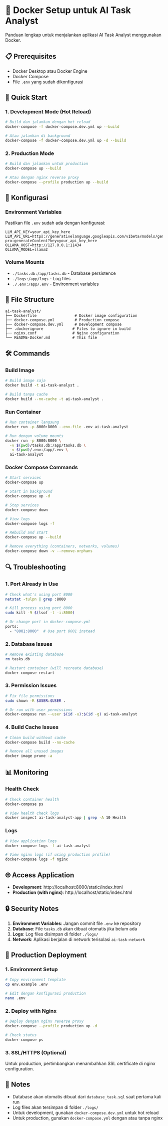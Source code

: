 # 🐳 Docker Setup untuk AI Task Analyst

Panduan lengkap untuk menjalankan aplikasi AI Task Analyst menggunakan Docker.

## 📋 Prerequisites

- Docker Desktop atau Docker Engine
- Docker Compose
- File `.env` yang sudah dikonfigurasi

## 🚀 Quick Start

### 1. **Development Mode (Hot Reload)**
```bash
# Build dan jalankan dengan hot reload
docker-compose -f docker-compose.dev.yml up --build

# Atau jalankan di background
docker-compose -f docker-compose.dev.yml up -d --build
```

### 2. **Production Mode**
```bash
# Build dan jalankan untuk production
docker-compose up --build

# Atau dengan nginx reverse proxy
docker-compose --profile production up --build
```

## 🔧 Konfigurasi

### Environment Variables
Pastikan file `.env` sudah ada dengan konfigurasi:
```env
LLM_API_KEY=your_api_key_here
LLM_API_URL=https://generativelanguage.googleapis.com/v1beta/models/gemini-pro:generateContent?key=your_api_key_here
OLLAMA_HOST=http://127.0.0.1:11434
OLLAMA_MODEL=llama2
```

### Volume Mounts
- `./tasks.db:/app/tasks.db` - Database persistence
- `./logs:/app/logs` - Log files
- `./.env:/app/.env` - Environment variables

## 📁 File Structure

```
ai-task-analyst/
├── Dockerfile                 # Docker image configuration
├── docker-compose.yml         # Production compose
├── docker-compose.dev.yml     # Development compose
├── .dockerignore             # Files to ignore in build
├── nginx.conf                # Nginx configuration
└── README-Docker.md          # This file
```

## 🛠️ Commands

### Build Image
```bash
# Build image saja
docker build -t ai-task-analyst .

# Build tanpa cache
docker build --no-cache -t ai-task-analyst .
```

### Run Container
```bash
# Run container langsung
docker run -p 8000:8000 --env-file .env ai-task-analyst

# Run dengan volume mounts
docker run -p 8000:8000 \
  -v $(pwd)/tasks.db:/app/tasks.db \
  -v $(pwd)/.env:/app/.env \
  ai-task-analyst
```

### Docker Compose Commands
```bash
# Start services
docker-compose up

# Start in background
docker-compose up -d

# Stop services
docker-compose down

# View logs
docker-compose logs -f

# Rebuild and start
docker-compose up --build

# Remove everything (containers, networks, volumes)
docker-compose down -v --remove-orphans
```

## 🔍 Troubleshooting

### 1. **Port Already in Use**
```bash
# Check what's using port 8000
netstat -tulpn | grep :8000

# Kill process using port 8000
sudo kill -9 $(lsof -t -i:8000)

# Or change port in docker-compose.yml
ports:
  - "8001:8000"  # Use port 8001 instead
```

### 2. **Database Issues**
```bash
# Remove existing database
rm tasks.db

# Restart container (will recreate database)
docker-compose restart
```

### 3. **Permission Issues**
```bash
# Fix file permissions
sudo chown -R $USER:$USER .

# Or run with user permissions
docker-compose run --user $(id -u):$(id -g) ai-task-analyst
```

### 4. **Build Cache Issues**
```bash
# Clean build without cache
docker-compose build --no-cache

# Remove all unused images
docker image prune -a
```

## 📊 Monitoring

### Health Check
```bash
# Check container health
docker-compose ps

# View health check logs
docker inspect ai-task-analyst-app | grep -A 10 Health
```

### Logs
```bash
# View application logs
docker-compose logs -f ai-task-analyst

# View nginx logs (if using production profile)
docker-compose logs -f nginx
```

## 🌐 Access Application

- **Development**: http://localhost:8000/static/index.html
- **Production (with nginx)**: http://localhost/static/index.html

## 🔒 Security Notes

1. **Environment Variables**: Jangan commit file `.env` ke repository
2. **Database**: File `tasks.db` akan dibuat otomatis jika belum ada
3. **Logs**: Log files disimpan di folder `./logs/`
4. **Network**: Aplikasi berjalan di network terisolasi `ai-task-network`

## 🚀 Production Deployment

### 1. **Environment Setup**
```bash
# Copy environment template
cp env.example .env

# Edit dengan konfigurasi production
nano .env
```

### 2. **Deploy with Nginx**
```bash
# Deploy dengan nginx reverse proxy
docker-compose --profile production up -d

# Check status
docker-compose ps
```

### 3. **SSL/HTTPS (Optional)**
Untuk production, pertimbangkan menambahkan SSL certificate di nginx configuration.

## 📝 Notes

- Database akan otomatis dibuat dari `database_task.sql` saat pertama kali run
- Log files akan tersimpan di folder `./logs/`
- Untuk development, gunakan `docker-compose.dev.yml` untuk hot reload
- Untuk production, gunakan `docker-compose.yml` dengan atau tanpa nginx
